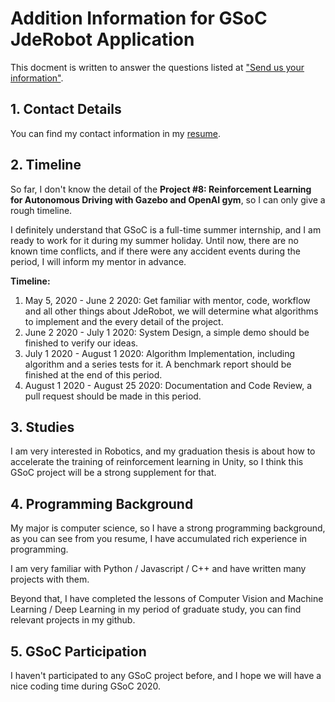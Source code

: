 # Addition Information for GSoC JdeRobot Application

This docment is written to answer the questions listed at ["Send us your information"](https://jderobot.github.io/activities/gsoc/2020#send-us-your-information).

## 1. Contact Details
You can find my contact information in my [resume](https://drive.google.com/file/d/1EdUZmT0cmlmpsL83ujNscz6ShZ5Kx3kc/view?usp=sharing).

## 2. Timeline
So far, I don't know the detail of the **Project #8: Reinforcement Learning for Autonomous Driving with Gazebo and OpenAI gym**, so I can only give a rough timeline.

I definitely understand that GSoC is a full-time summer internship, and I am ready to work for it during my summer holiday. Until now, there are no known time conflicts, and if there were any accident events during the period, I will inform my mentor in advance.

**Timeline:**   
1. May 5, 2020 - June 2 2020: Get familiar with mentor, code, workflow and all other things about JdeRobot, we will determine what algorithms to implement and the every detail of the project.
2. June 2 2020 - July 1 2020: System Design, a simple demo should be finished to verify our ideas.
3. July 1 2020 - August 1 2020: Algorithm Implementation, including algorithm and a series tests for it. A benchmark report should be finished at the end of this period.
4. August 1 2020 - August 25 2020: Documentation and Code Review, a pull request should be made in this period.

## 3. Studies
I am very interested in Robotics, and my graduation thesis is about how to accelerate the training of reinforcement learning in Unity, so I think this GSoC project will be a strong supplement for that.

## 4. Programming Background
My major is computer science, so I have a strong programming background, as you can see from you resume, I have accumulated rich experience in programming.

I am very familiar with Python / Javascript / C++ and have written many projects with them.

Beyond that, I have completed the lessons of Computer Vision and Machine Learning / Deep Learning in my period of graduate study, you can find relevant projects in my github.

## 5. GSoC Participation
I haven't participated to any GSoC project before, and I hope we will have a nice coding time during GSoC 2020.